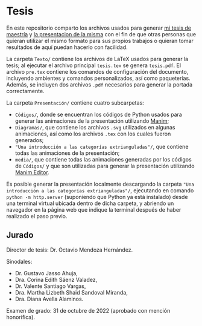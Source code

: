 # Tesis

En este repositorio comparto los archivos usados para generar [mi tesis de maestría](http://132.248.9.195/ptd2022/septiembre/0831398/Index.html) y [la presentacion de la misma](http://dabnciencias.github.io/Examen_profesional) con el fin de que otras personas que quieran utilizar el mismo formato para sus propios trabajos o quieran tomar resultados de aquí puedan hacerlo con facilidad.

La carpeta `Texto/` contiene los archivos de LaTeX usados para generar la tesis; al ejecutar el archivo principal `tesis.tex` se genera `tesis.pdf`. El archivo `pre.tex` contiene los comandos de configuración del documento, incluyendo ambientes y comandos personalizados, así como paqueterías. Además, se incluyen dos archivos `.pdf` necesarios para generar la portada correctamente.

La carpeta `Presentación/` contiene cuatro subcarpetas:
* `Códigos/`, donde se encuentran los códigos de Python usados para generar las animaciones de la presentación utilizando [Manim](https://www.manim.community/);
* `Diagramas/`, que contiene los archivos `.svg` utilizados en algunas animaciones, así como los archivos `.tex` con los cuales fueron generados;
* `"Una introducción a las categorías extrianguladas"/`, que contiene todas las animaciones de la presentación;
* `media/`, que contiene todas las animaciones generadas por los códigos de `Códigos/` y que son utilizadas para generar la presentación utilizando [Manim Editor](https://docs.editor.manim.community/en/stable/).

Es posible generar la presentación localmente descargando la carpeta `"Una introducción a las categorías extrianguladas"/`, ejecutando en comando `python -m http.server` (suponiendo que Python ya está instalado) desde una terminal virtual ubicada dentro de dicha carpeta, y abriendo un navegador en la página web que indique la terminal después de haber realizado el paso previo.

## Jurado

Director de tesis: Dr. Octavio Mendoza Hernández.

Sinodales:
* Dr. Gustavo Jasso Ahuja,
* Dra. Corina Edith Sáenz Valadez,
* Dr. Valente Santiago Vargas,
* Dra. Martha Lizbeth Shaid Sandoval Miranda,
* Dra. Diana Avella Alaminos.

Examen de grado: 31 de octubre de 2022 (aprobado con mención honorífica).
